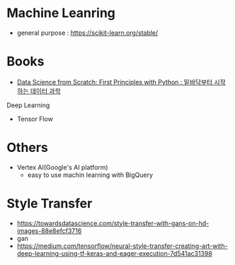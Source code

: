 
# Machine Leanring
- general purpose : https://scikit-learn.org/stable/

# Books
- [Data Science from Scratch: First Principles with Python : 밑바닥부터 시작하는 데이터 과학](http://www.kyobobook.co.kr/product/detailViewKor.laf?ejkGb=KOR&mallGb=KOR&barcode=9788966262571)

Deep Learning
- Tensor Flow


# Others
- Vertex AI(Google's AI platform)
    - easy to use machin learning with BigQuery 
  

# Style Transfer
- https://towardsdatascience.com/style-transfer-with-gans-on-hd-images-88e8efcf3716
- gan
- https://medium.com/tensorflow/neural-style-transfer-creating-art-with-deep-learning-using-tf-keras-and-eager-execution-7d541ac31398